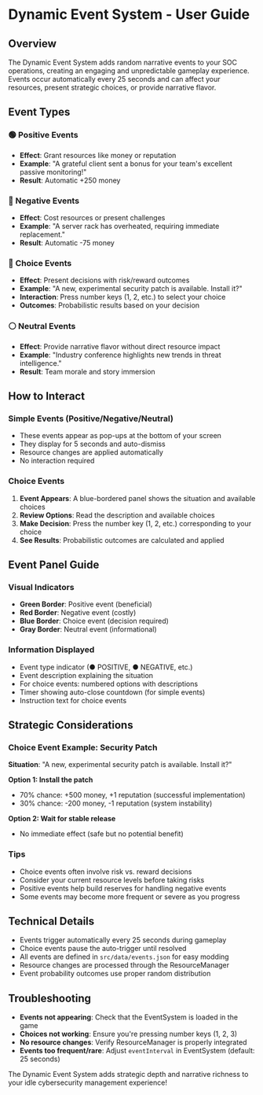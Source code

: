 # Dynamic Event System - User Guide

## Overview
The Dynamic Event System adds random narrative events to your SOC operations, creating an engaging and unpredictable gameplay experience. Events occur automatically every 25 seconds and can affect your resources, present strategic choices, or provide narrative flavor.

## Event Types

### 🟢 Positive Events
- **Effect**: Grant resources like money or reputation
- **Example**: "A grateful client sent a bonus for your team's excellent passive monitoring!"
- **Result**: Automatic +250 money

### 🔴 Negative Events  
- **Effect**: Cost resources or present challenges
- **Example**: "A server rack has overheated, requiring immediate replacement."
- **Result**: Automatic -75 money

### 🔵 Choice Events
- **Effect**: Present decisions with risk/reward outcomes
- **Example**: "A new, experimental security patch is available. Install it?"
- **Interaction**: Press number keys (1, 2, etc.) to select your choice
- **Outcomes**: Probabilistic results based on your decision

### ⚪ Neutral Events
- **Effect**: Provide narrative flavor without direct resource impact
- **Example**: "Industry conference highlights new trends in threat intelligence."
- **Result**: Team morale and story immersion

## How to Interact

### Simple Events (Positive/Negative/Neutral)
- These events appear as pop-ups at the bottom of your screen
- They display for 5 seconds and auto-dismiss
- Resource changes are applied automatically
- No interaction required

### Choice Events  
1. **Event Appears**: A blue-bordered panel shows the situation and available choices
2. **Review Options**: Read the description and available choices
3. **Make Decision**: Press the number key (1, 2, etc.) corresponding to your choice
4. **See Results**: Probabilistic outcomes are calculated and applied

## Event Panel Guide

### Visual Indicators
- **Green Border**: Positive event (beneficial)
- **Red Border**: Negative event (costly) 
- **Blue Border**: Choice event (decision required)
- **Gray Border**: Neutral event (informational)

### Information Displayed
- Event type indicator (● POSITIVE, ● NEGATIVE, etc.)
- Event description explaining the situation
- For choice events: numbered options with descriptions
- Timer showing auto-close countdown (for simple events)
- Instruction text for choice events

## Strategic Considerations

### Choice Event Example: Security Patch
**Situation**: "A new, experimental security patch is available. Install it?"

**Option 1: Install the patch**
- 70% chance: +500 money, +1 reputation (successful implementation)
- 30% chance: -200 money, -1 reputation (system instability)

**Option 2: Wait for stable release**  
- No immediate effect (safe but no potential benefit)

### Tips
- Choice events often involve risk vs. reward decisions
- Consider your current resource levels before taking risks
- Positive events help build reserves for handling negative events
- Some events may become more frequent or severe as you progress

## Technical Details
- Events trigger automatically every 25 seconds during gameplay
- Choice events pause the auto-trigger until resolved
- All events are defined in `src/data/events.json` for easy modding
- Resource changes are processed through the ResourceManager
- Event probability outcomes use proper random distribution

## Troubleshooting
- **Events not appearing**: Check that the EventSystem is loaded in the game
- **Choices not working**: Ensure you're pressing number keys (1, 2, 3)
- **No resource changes**: Verify ResourceManager is properly integrated
- **Events too frequent/rare**: Adjust `eventInterval` in EventSystem (default: 25 seconds)

The Dynamic Event System adds strategic depth and narrative richness to your idle cybersecurity management experience!